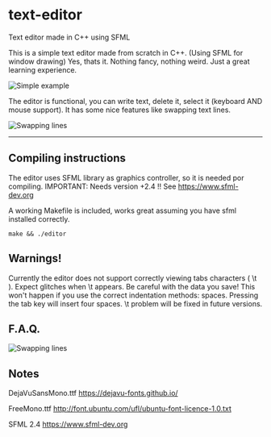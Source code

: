 # text-editor
Text editor made in C++ using SFML

This is a simple text editor made from scratch in C++. (Using SFML for window drawing)
Yes, thats it. Nothing fancy, nothing weird. Just a great learning experience.

![Simple example](https://raw.githubusercontent.com/JonSeijo/jonnotext-editor/master/img/super_example.gif)

The editor is functional, you can write text, delete it, select it (keyboard AND mouse support). It has some nice features like swapping text lines.

![Swapping lines](https://raw.githubusercontent.com/JonSeijo/jonnotext-editor/master/img/moving_lines.gif)

----

## Compiling instructions

The editor uses SFML library as graphics controller, so it is needed por compiling. IMPORTANT: Needs version +2.4 !!
See https://www.sfml-dev.org

A working Makefile is included, works great assuming you have sfml installed correctly.

```
make && ./editor
```

## Warnings!

Currently the editor does not support correctly viewing tabs characters ( \t ). Expect glitches when \t appears. Be careful with the data you save! This won't happen if you use the correct indentation methods: spaces. Pressing the tab key will insert four spaces. \t problem will be fixed in future versions.


## F.A.Q.

![Swapping lines](https://raw.githubusercontent.com/JonSeijo/jonnotext-editor/master/img/but_why.gif)


## Notes

DejaVuSansMono.ttf
https://dejavu-fonts.github.io/

FreeMono.ttf
http://font.ubuntu.com/ufl/ubuntu-font-licence-1.0.txt

SFML 2.4
https://www.sfml-dev.org